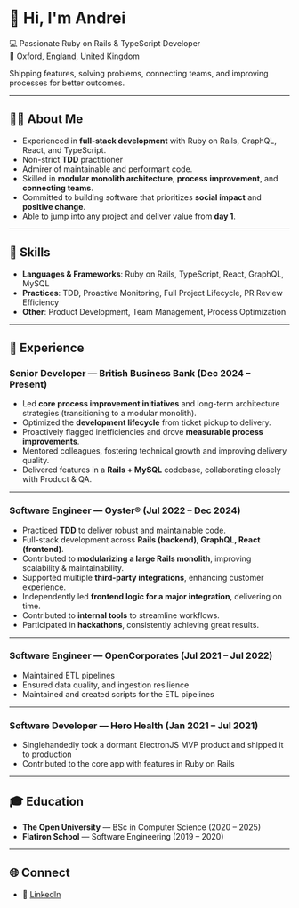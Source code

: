 # 👋 Hi, I'm Andrei

💻 Passionate Ruby on Rails & TypeScript Developer  
📍 Oxford, England, United Kingdom  

Shipping features, solving problems, connecting teams, and improving processes for better outcomes.

---

## 🧑‍💻 About Me
- Experienced in **full-stack development** with Ruby on Rails, GraphQL, React, and TypeScript.  
- Non-strict **TDD** practitioner
- Admirer of maintainable and performant code.  
- Skilled in **modular monolith architecture**, **process improvement**, and **connecting teams**.  
- Committed to building software that prioritizes **social impact** and **positive change**.  
- Able to jump into any project and deliver value from **day 1**.  

---

## 🔧 Skills
- **Languages & Frameworks**: Ruby on Rails, TypeScript, React, GraphQL, MySQL  
- **Practices**: TDD, Proactive Monitoring, Full Project Lifecycle, PR Review Efficiency  
- **Other**: Product Development, Team Management, Process Optimization  

---

## 💼 Experience

### **Senior Developer** — British Business Bank (Dec 2024 – Present)
- Led **core process improvement initiatives** and long-term architecture strategies (transitioning to a modular monolith).  
- Optimized the **development lifecycle** from ticket pickup to delivery.  
- Proactively flagged inefficiencies and drove **measurable process improvements**.  
- Mentored colleagues, fostering technical growth and improving delivery quality.  
- Delivered features in a **Rails + MySQL** codebase, collaborating closely with Product & QA.  

---

### **Software Engineer** — Oyster® (Jul 2022 – Dec 2024)
- Practiced **TDD** to deliver robust and maintainable code.  
- Full-stack development across **Rails (backend), GraphQL, React (frontend)**.  
- Contributed to **modularizing a large Rails monolith**, improving scalability & maintainability.  
- Supported multiple **third-party integrations**, enhancing customer experience.  
- Independently led **frontend logic for a major integration**, delivering on time.  
- Contributed to **internal tools** to streamline workflows.  
- Participated in **hackathons**, consistently achieving great results.  

---

### **Software Engineer** — OpenCorporates (Jul 2021 – Jul 2022)   
- Maintained ETL pipelines
- Ensured data quality, and ingestion resilience
- Maintained and created scripts for the ETL pipelines
  
---

### **Software Developer** — Hero Health (Jan 2021 – Jul 2021)  
- Singlehandedly took a dormant ElectronJS MVP product and shipped it to production
- Contributed to the core app with features in Ruby on Rails
---

## 🎓 Education
- **The Open University** — BSc in Computer Science (2020 – 2025)  
- **Flatiron School** — Software Engineering (2019 – 2020)  

---

## 🌐 Connect
- 💼 [LinkedIn](https://www.linkedin.com/in/andrei-pestenariu)  
